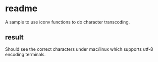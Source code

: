 # readme

A sample to use iconv functions to do character transcoding.

## result

Should see the correct characters under mac/linux which
supports utf-8 encoding terminals.

